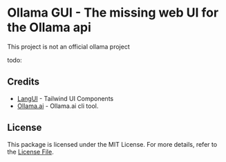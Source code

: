 # Ollama GUI - The missing web UI for the Ollama api

This project is not an official ollama project

todo:

## Credits

- [LangUI](https://www.langui.dev/) - Tailwind UI Components
- [Ollama.ai](https://ollama.ai/) - Ollama.ai cli tool.

## License

This package is licensed under the MIT License. For more details, refer to the [License File](LICENSE.md).
